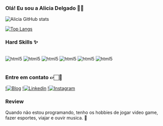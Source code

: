 ### Olá! Eu sou a Alicia Delgado 🖐🏻




![Alicia GitHub stats](https://github-readme-stats.vercel.app/api?username=aliciadelg23&show_icons=true&theme=synthwave)

[![Top Langs](https://github-readme-stats.vercel.app/api/top-langs/?username=aliciadelg23)](https://github.com/anuraghazra/github-readme-stats)

### Hard Skills ✨

<div style="display: inline_block"><br/>
<img alt="html5"src="https://img.shields.io/badge/Python-3776AB?style=for-the-badge&logo=python&logoColor=white">
<img alt="html5"src="https://img.shields.io/badge/React-20232A?style=for-the-badge&logo=react&logoColor=61DAFB">
<img alt="html5"src="https://img.shields.io/badge/React_Native-20232A?style=for-the-badge&logo=react&logoColor=61DAFB">
<img alt="html5"src="https://img.shields.io/badge/JavaScript-F7DF1E?style=for-the-badge&logo=javascript&logoColor=black">
<img alt="html5"src="https://img.shields.io/badge/HTML5-E34F26?style=for-the-badge&logo=html5&logoColor=white">
<img alt="html5"src="https://discord.com/channels/@me/1084655721053962240/1178093643836428298">


</div> <br/>

### Entre em contato 👉🏻📱


[!![Blog](https://img.shields.io/badge/website-000000?style=for-the-badge&logo=About.me&logoColor=white)](https://aliciadelgado.carrd.co/)
[!![Linkedin](https://img.shields.io/badge/LinkedIn-0077B5?style=for-the-badge&logo=linkedin&logoColor=white
)](https://www.linkedin.com/in/alicia-delgado23/)
[!![Instagram](https://img.shields.io/badge/Instagram-E4405F?style=for-the-badge&logo=instagram&logoColor=white
)](https://www.instagram.com/aliciadelg_/)

### Review

Quando não estou programando, tenho os hobbies de jogar video game, fazer esportes, viajar e ouvir musica. 🚀
